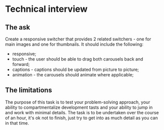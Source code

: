 # Technical interview

## The ask

Create a responsive switcher that provides 2 related switchers - one for main images and one for thumbnails. It should include the following:
- responsive;
- touch - the user should be able to drag both carousels back and forward;
- captions - captions should be updated from picture to picture;
- animation - the carousels should animate where applicable;

## The limitations

The purpose of this task is to test your problem-solving approach, your ability to compartmentalize development tasts and your ability to jump in and work with minimal details. The task is to be undertaken over the course of an hour, it's ok not to finish, just try to get into as much detail as you can in that time.
